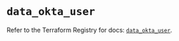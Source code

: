# `data_okta_user`

Refer to the Terraform Registry for docs: [`data_okta_user`](https://registry.terraform.io/providers/okta/okta/4.9.1/docs/data-sources/user).
